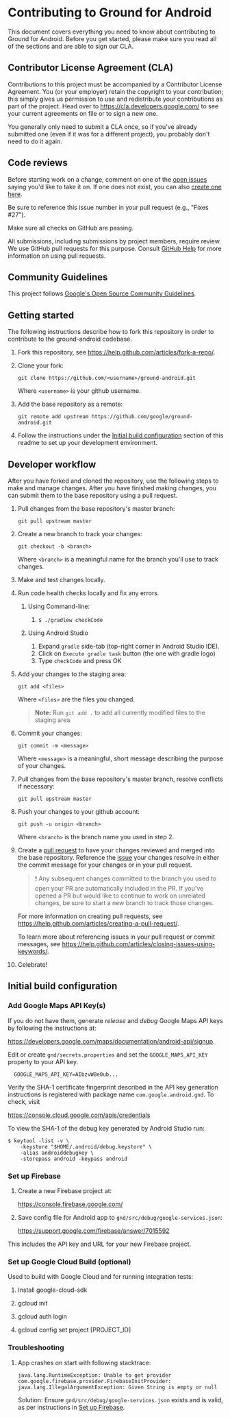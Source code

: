 # Contributing to Ground for Android

This document covers everything you need to know about contributing to Ground
for Android. Before you get started, please make sure you read all of the 
sections and are able to sign our CLA.

## Contributor License Agreement (CLA)

Contributions to this project must be accompanied by a Contributor License
Agreement. You (or your employer) retain the copyright to your contribution;
this simply gives us permission to use and redistribute your contributions as
part of the project. Head over to <https://cla.developers.google.com/> to see
your current agreements on file or to sign a new one.

You generally only need to submit a CLA once, so if you've already submitted one
(even if it was for a different project), you probably don't need to do it
again.

## Code reviews

Before starting work on a change, comment on one of the [open issues](https://github.com/google/ground-android/issues?utf8=%E2%9C%93&q=is%3Aissue+is%3Aopen)
saying you'd like to take it on. If one does not exist, you can also
[create one here](https://github.com/google/ground-android/issues/new).

Be sure to reference this issue number in your pull request (e.g., 
"Fixes #27").

Make sure all checks on GitHub are passing.

All submissions, including submissions by project members, require review. We
use GitHub pull requests for this purpose. Consult
[GitHub Help](https://help.github.com/articles/about-pull-requests/) for more
information on using pull requests.

## Community Guidelines

This project follows
[Google's Open Source Community Guidelines](https://opensource.google.com/conduct/).

## Getting started

The following instructions describe how to fork this repository in order to
contribute to the ground-android codebase.

1. Fork this repository, see <https://help.github.com/articles/fork-a-repo/>.

2. Clone your fork:
    
    `git clone https://github.com/<username>/ground-android.git`
    
    Where `<username>` is your github username.

3. Add the base repository as a remote:
    
    `git remote add upstream https://github.com/google/ground-android.git`

4. Follow the instructions under the [Initial build
configuration](#initial-build-configuration) section of this readme to set up
your development environment.

## Developer workflow

After you have forked and cloned the repository, use the following steps to make
and manage changes. After you have finished making changes, you can submit them
to the base repository using a pull request. 

1. Pull changes from the base repository's master branch:
    
    `git pull upstream master`

1. Create a new branch to track your changes:
    
    `git checkout -b <branch>`
    
    Where `<branch>` is a meaningful name for the branch you'll use to track
    changes.

1. Make and test changes locally.

1. Run code health checks locally and fix any errors.

   1. Using Command-line:
      1. `$ ./gradlew checkCode`
    
   1. Using Android Studio
      1. Expand `gradle` side-tab (top-right corner in Android Studio IDE).
      1. Click on `Execute gradle task` button (the one with gradle logo)
      1. Type `checkCode` and press OK
      
1. Add your changes to the staging area:
    
    `git add <files>`
    
    Where `<files>` are the files you changed.
    
    > **Note:** Run `git add .` to add all currently modified files to the
    > staging area.

1. Commit your changes:
    
    `git commit -m <message>`
    
    Where `<message>` is a meaningful, short message describing the purpose of
    your changes.

1. Pull changes from the base repository's master branch, resolve conflicts if
necessary:
      
    `git pull upstream master`

1. Push your changes to your github account:
    
    `git push -u origin <branch>`
    
    Where `<branch>` is the branch name you used in step 2.

1. Create a [pull
request](https://help.github.com/articles/about-pull-requests/) to have your
changes reviewed and merged into the base repository. Reference the
[issue](https://github.com/google/ground-android/issues) your changes resolve in
either the commit message for your changes or in your pull request.
    
    > :exclamation: Any subsequent changes committed to the branch you used
    > to open your PR are automatically included in the PR. If you've opened a
    > PR but would like to continue to work on unrelated changes, be sure to
    > start a new branch to track those changes. 

    For more information on creating pull requests, see
    <https://help.github.com/articles/creating-a-pull-request/>. 
    
    To learn more about referencing issues in your pull request or commit
    messages, see
    <https://help.github.com/articles/closing-issues-using-keywords/>.

1. Celebrate!

## Initial build configuration

### Add Google Maps API Key(s)

If you do not have them, generate *release* and *debug* Google Maps API keys by
following the instructions at:

  https://developers.google.com/maps/documentation/android-api/signup.

Edit or create `gnd/secrets.properties` and set the `GOOGLE_MAPS_API_KEY` property to your API key.
```
  GOOGLE_MAPS_API_KEY=AIbzvW8e0ub...
```

Verify the SHA-1 certificate fingerprint described in the API key generation
instructions is  registered with package name `com.google.android.gnd`. To
check, visit

  https://console.cloud.google.com/apis/credentials

To view the SHA-1 of the debug key generated by Android Studio run:

``` 
$ keytool -list -v \
    -keystore "$HOME/.android/debug.keystore" \ 
    -alias androiddebugkey \ 
    -storepass android -keypass android 
```

### Set up Firebase

1. Create a new Firebase project at:

    https://console.firebase.google.com/

2. Save config file for Android app to `gnd/src/debug/google-services.json`:

    https://support.google.com/firebase/answer/7015592

This includes the API key and URL for your new Firebase project.

### Set up Google Cloud Build (optional)

Used to build with Google Cloud and for running integration tests:

1. Install google-cloud-sdk

2. gcloud init
 
3. gcloud auth login
  
4. gcloud config set project [PROJECT_ID]

### Troubleshooting

1. App crashes on start with following stacktrace:
 
    ```
    java.lang.RuntimeException: Unable to get provider com.google.firebase.provider.FirebaseInitProvider: java.lang.IllegalArgumentException: Given String is empty or null
    ```
    
   Solution: Ensure `gnd/src/debug/google-services.json` exists and is valid, as per instructions in [Set up Firebase](#set-up-firebase).
